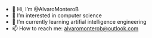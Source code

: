 - 👋 Hi, I’m @AlvaroMonteroB
- 👀 I’m interested in computer science
- 🌱 I’m currently learning artifial intelligence engineering
- 📫 How to reach me: alvaromonterob@outlook.com


